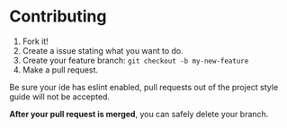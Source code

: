 # Contributing

1. Fork it!
2. Create a issue stating what you want to do.
3. Create your feature branch: `git checkout -b my-new-feature`
4. Make a pull request.

Be sure your ide has eslint enabled, pull requests out of the project style guide will not be accepted.

**After your pull request is merged**, you can safely delete your branch.
